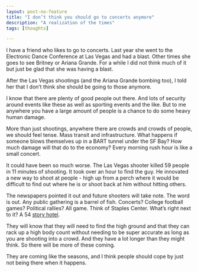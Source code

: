 ```yaml
---
layout: post-no-feature
title: "I don’t think you should go to concerts anymore"
description: "A realization of the times"
tags: [thoughts]

---
```


I have a friend who likes to go to concerts. Last year she went to the Electronic Dance Conference at Las Vegas and had a blast. Other times she goes to see Britney or Ariana Grande. For a while I did not think much of it but just be glad that she was having a blast. 

After the Las Vegas shootings (and the Ariana Grande bombing too), I told her that I don’t think she should be going to those anymore. 

I know that there are plenty of good people out there. And lots of security around events like these as well as sporting events and the like. But to me anywhere you have a large amount of people is a chance to do some heavy human damage. 

More than just shootings, anywhere there are crowds and crowds of people, we should feel tense. Mass transit and infrastructure. What happens if someone blows themselves up in a BART tunnel under the SF Bay? How much damage will that do to the economy? Every morning rush hour is like a small concert. 

It could have been so much worse. The Las Vegas shooter killed 59 people in 11 minutes of shooting. It took over an hour to find the guy. He innovated a new way to shoot at people - high up from a perch where it would be difficult to find out where he is or shoot back at him without hitting others. 

The newspapers pointed it out and future shooters will take note. The word is out. Any public gathering is a barrel of fish. Concerts? College football games? Political rallies? All game. Think of Staples Center. What’s right next to it? A 54 [story hotel](https://en.wikipedia.org/wiki/L.A._Live#Hotels_and_residences). 

They will know that they will need to find the high ground and that they can rack up a high body count without needing to be super accurate as long as you are shooting into a crowd. And they have a lot longer than they might think. So there will be more of these coming. 

They are coming like the seasons, and I think people should cope by just not being there when it happens. 
